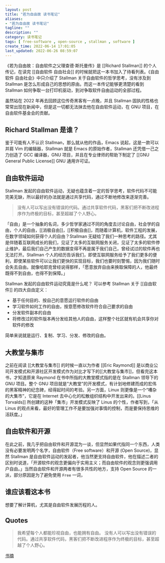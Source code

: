 ```yaml
---
layout: post
title: "若为自由故 读书笔记"
aliases:
- "若为自由故 读书笔记"
tagline: ""
description: ""
category: 读书笔记
tags: [ free-software , open-source , stallman , software ]
create_time: 2022-06-14 17:01:05
last_updated: 2022-06-26 08:59:07
---
```


《若为自由故：自由软件之父理查德·斯托曼传》是 [[Richard Stallman]] 的个人传记，在读完 [[自由软件 自由社会]] 的时候就把这一本书加入了待看列表。《自由软件 自由社会》中只介绍了 Stallman 关于自由软件的哲学思考，没有涉及到 Stallman 是怎么形成自己的思想的原由。而这一本传记能够更清楚的看到 Stallman 如何争取一台打印机驱动，到对争取软件自由运动的全部过程。

虽然站在 2022 年再去回顾这位传奇黑客有一点晚，并且 Stallman 固执的性格也常常出现在新闻中，但是这一切都无法抹去他在自由软件运动，在 GNU 项目，在自由软件基金会的贡献。

## Richard Stallman 是谁？
鉴于可能有人不认识 Stallman，那么就从他的作品，Emacs 说起，这是一款可以并肩 Vim 的编辑器，Stallman 就是 Emacs 的原始作者，Stallman 还凭借一己之力创造了 GCC 编译器，GNU 项目，并且在专业律师的帮助下制定了 [[GNU General Public License]] GNU 通用许可证。

## 自由软件运动

Stallman 发起的自由软件运动，无疑也蕴含着一定的哲学思考，软件代码不可能完美无缺，所以最好的办法就是通过共享代码，通过不断地修改来逐渐完善。

> 没有人可以写出没有错误的代码。通过共享软件代码，黑客们把不断改进程序作为终极的目标，甚至超越了个人野心。

「自由」是一个抽象的名词，多少哲学家通过不同的角度去讨论自由，社会学的自由，个人的自由，[[消极自由]]，[[积极自由]]，而随着计算机，软件工程的发展，在数字领域如何获得个人的自由？Stallman 无疑给了我们一种思考的路径。尤其是伴随着互联网成长的我们，见证了太多的互联网服务关闭，见证了太多的软件停止维护，最后我们自己产生的数据变得不再是属于我们自己，曾经试过的软件再也无法打开。Stallman 个人的经历告诉我们，即使互联网服务给予了我们更多的便利，即使某些软件可以让我们更快的实现目标，我们也要时刻警惕，因为我们随时会失去自由。就像哈耶克曾经说得那样，「愿意放弃自由来换取保障的人，他最终既得不到自由，也得不到保障。」

Stallman 发起的自由软件运动究竟是什么呢？ 可以参考 Stallman 关于 [[自由软件]] 的四大自由定义：

- 基于任何目的、按自己的意愿运行软件的自由
- 学习软件如何工作的自由，按意愿修改软件符合自己要求的自由
- 分发软件副本的自由
- 将修改过的软件版本再分发给其他人的自由，这样整个社区就有机会共享你对软件的修改

简单来说就是运行、复制、学习、分发、修改的自由。

## 大教堂与集市

之前在阅读 [[大教堂与集市]] 的时候一直以为作者 [[Eric Raymond]] 是以商业公司开发模式和开源社区开发模式作为对比才写下的[[大教堂与集市]]，但看完这本书，才知道原来 Raymond 在书中所指的大教堂模式指的是在 Stallman 领导下的 GNU 项目。整个 GNU 项目就是“大教堂”的开发模式，有计划地修建而成的宏伟的黑客精神的纪念碑，经得起时间的考验。另一方面，Linux 则更像是一个“嘈杂的大集市”，它是在 Internet 去中心化的松散组织结构中开发出来的。[[Linus Torvalds]] 所创建的这种「集市」开发模式反映了 Linus 的个性，作者写到，「从 Linus 的观点来看，最好的管理工作不是要加强对事情的控制，而是要保持思维的活跃度。」

## 自由软件和开源
在此之前，我几乎把自由软件和开源混为一谈，但显然如果代指同一个东西，人类没有必要发明两个名字，自由软件（Free software）和开源 (Open Source)，显然 Stallman 是自由软件运动的发起者，他当然更支持自由软件，他在描述二者的区别时说道，「开源软件的观念更偏向于实用主义；而自由软件的观念则更强调用户自由。」当然自由软件和开源两者有很多共性的地方，支持 Open Source 的一派，部分原因是为了避免使用 `Free` 一词，

## 谁应该看这本书
想要了解计算机，尤其是自由软件发展历程的人。

## Quotes

> 我希望每个人都能珍视自由，也能拥有自由。
> 没有人可以写出没有错误的代码。通过共享软件代码，黑客们把不断改进程序作为终极的目标，甚至超越了个人野心。


[书摘](https://clip.einverne.info/kindle/%E8%8B%A5%E4%B8%BA%E8%87%AA%E7%94%B1%E6%95%85%EF%BC%9A%E8%87%AA%E7%94%B1%E8%BD%AF%E4%BB%B6%E4%B9%8B%E7%88%B6%E7%90%86%E6%9F%A5%E5%BE%B7%C2%B7%E6%96%AF%E6%89%98%E6%9B%BC%E4%BC%A0-%E7%BE%8E-Sam-Williams%E3%80%80%E8%91%97.html)